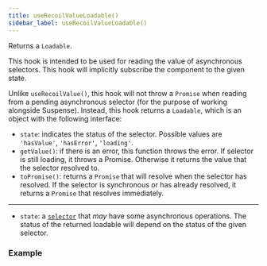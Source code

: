 ```yaml
---
title: useRecoilValueLoadable()
sidebar_label: useRecoilValueLoadable()
---
```


Returns a `Loadable`.

This hook is intended to be used for reading the value of asynchronous selectors. This hook will implicitly subscribe the component to the given state.

Unlike `useRecoilValue()`, this hook will not throw a `Promise` when reading from a pending asynchronous selector (for the purpose of working alongside Suspense). Instead, this hook returns a `Loadable`, which is an object with the following interface:

- `state`: indicates the status of the selector. Possible values are `'hasValue'`, `'hasError'`, `'loading'`.
- `getValue()`: if there is an error, this function throws the error. If selector is still loading, it throws a Promise. Otherwise it returns the value that the selector resolved to.
- `toPromise()`: returns a `Promise` that will resolve when the selector has resolved. If the selector is synchronous or has already resolved, it returns a `Promise` that resolves immediately.

---

- `state`: a [`selector`](/docs/api-reference/core/selector) that _may_ have some asynchronous operations. The status of the returned loadable will depend on the status of the given selector.

### Example

```jsx
```

